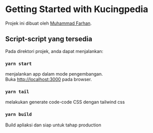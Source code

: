 # Getting Started with Kucingpedia

Projek ini dibuat oleh  [Muhammad Farhan](https://github.com/farhanswitch).

## Script-script yang tersedia

Pada direktori projek, anda dapat menjalankan:

### `yarn start`

menjalankan app dalam mode pengembangan.\
Buka [http://localhost:3000](http://localhost:3000) pada browser.


### `yarn tail`

melakukan generate code-code CSS dengan tailwind css

### `yarn build`

Build apliaksi dan siap untuk tahap production

